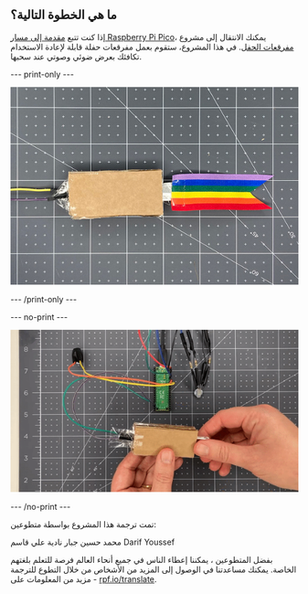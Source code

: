 ## ما هي الخطوة التالية؟

إذا كنت تتبع [مقدمة إلى مسار Raspberry Pi Pico](https://projects.raspberrypi.org/ar-SA/pathways/pico-intro)، يمكنك الانتقال إلى مشروع [مفرقعات الحفل](https://projects.raspberrypi.org/ar-SA/projects/party-popper). في هذا المشروع، ستقوم بعمل مفرقعات حفلة قابلة لإعادة الاستخدام تكافئك بعرض ضوئي وصوتي عند سحبها.

--- print-only ---

![يتم سحب قطعة صغيرة من الرقائق المعدنية من مفتاح المفرقعة ويضيء مؤشر مصباح LED ويتم تشغيل الصوت.](images/full-popper-test.jpg)

--- /print-only ---

--- no-print ---

![يتم سحب قطعة صغيرة من الرقائق المعدنية من مفتاح المفرقعات ويضيء مؤشر LED ويتم تشغيل الصوت.](images/full-popper-test.gif)

--- /no-print ---

تمت ترجمة هذا المشروع بواسطة متطوعين:

محمد حسين جبار
نادية علي قاسم
Darif Youssef

بفضل المتطوعين ، يمكننا إعطاء الناس في جميع أنحاء العالم فرصة للتعلم بلغتهم الخاصة. يمكنك مساعدتنا في الوصول إلى المزيد من الأشخاص من خلال التطوع للترجمة - مزيد من المعلومات على [rpf.io/translate](https://rpf.io/translate).

